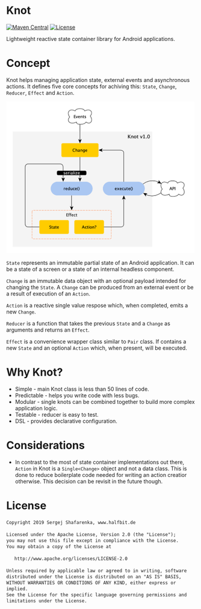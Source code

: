 # Knot

[![Maven Central](http://img.shields.io/maven-central/v/de.halfbit/knot.svg)](http://search.maven.org/#search%7Cga%7C1%7Cg%3A%22de.halfbit%22%20a%3A%22knot%22)
[![License](https://img.shields.io/badge/License-Apache%202.0-blue.svg)](http://www.apache.org/licenses/LICENSE-2.0)

Lightweight reactive state container library for Android applications.

# Concept

Knot helps managing application state, external events and asynchronous actions. It defines five core concepts for achiving this: `State`, `Change`, `Reducer`, `Effect` and `Action`.

<img src="docs/diagrams/flowchart.png" width="500" />

`State` represents an immutable partial state of an Android application. It can be a state of a screen or a state of an internal headless component.

`Change` is an immutable data object with an optional payload intended for changing the `State`. A `Change` can be produced from an external event or be a result of execution of an `Action`.

`Action` is a reactive single value respose which, when completed, emits a new `Change`. 

`Reducer` is a function that takes the previous `State` and a `Change` as arguments and returns an `Effect`. 

`Effect` is a convenience wrapper class similar to `Pair` class. If contains a new `State` and an optional `Action` which, when present, will be executed.

# Why Knot?

* Simple - main Knot class is less than 50 lines of code.
* Predictable - helps you write code with less bugs.
* Modular - single knots can be combined together to build more complex application logic.
* Testable - reducer is easy to test. 
* DSL - provides declarative configuration.

# Considerations

* In contrast to the most of state container implementations out there, `Action` in Knot is a `Single<Change>` object and not a data class. This is done to reduce boilerplate code needed for writing an action creatior otherwise. This decision can be revisit in the future though.

# License
```
Copyright 2019 Sergej Shafarenka, www.halfbit.de

Licensed under the Apache License, Version 2.0 (the "License");
you may not use this file except in compliance with the License.
You may obtain a copy of the License at

   http://www.apache.org/licenses/LICENSE-2.0

Unless required by applicable law or agreed to in writing, software
distributed under the License is distributed on an "AS IS" BASIS,
WITHOUT WARRANTIES OR CONDITIONS OF ANY KIND, either express or implied.
See the License for the specific language governing permissions and
limitations under the License.
```
